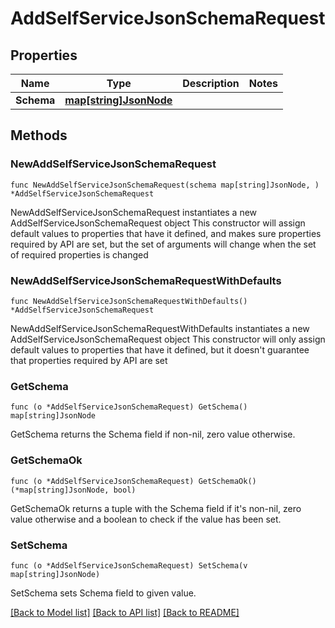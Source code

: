# AddSelfServiceJsonSchemaRequest

## Properties

Name | Type | Description | Notes
------------ | ------------- | ------------- | -------------
**Schema** | [**map[string]JsonNode**](JsonNode.md) |  | 

## Methods

### NewAddSelfServiceJsonSchemaRequest

`func NewAddSelfServiceJsonSchemaRequest(schema map[string]JsonNode, ) *AddSelfServiceJsonSchemaRequest`

NewAddSelfServiceJsonSchemaRequest instantiates a new AddSelfServiceJsonSchemaRequest object
This constructor will assign default values to properties that have it defined,
and makes sure properties required by API are set, but the set of arguments
will change when the set of required properties is changed

### NewAddSelfServiceJsonSchemaRequestWithDefaults

`func NewAddSelfServiceJsonSchemaRequestWithDefaults() *AddSelfServiceJsonSchemaRequest`

NewAddSelfServiceJsonSchemaRequestWithDefaults instantiates a new AddSelfServiceJsonSchemaRequest object
This constructor will only assign default values to properties that have it defined,
but it doesn't guarantee that properties required by API are set

### GetSchema

`func (o *AddSelfServiceJsonSchemaRequest) GetSchema() map[string]JsonNode`

GetSchema returns the Schema field if non-nil, zero value otherwise.

### GetSchemaOk

`func (o *AddSelfServiceJsonSchemaRequest) GetSchemaOk() (*map[string]JsonNode, bool)`

GetSchemaOk returns a tuple with the Schema field if it's non-nil, zero value otherwise
and a boolean to check if the value has been set.

### SetSchema

`func (o *AddSelfServiceJsonSchemaRequest) SetSchema(v map[string]JsonNode)`

SetSchema sets Schema field to given value.



[[Back to Model list]](../README.md#documentation-for-models) [[Back to API list]](../README.md#documentation-for-api-endpoints) [[Back to README]](../README.md)


